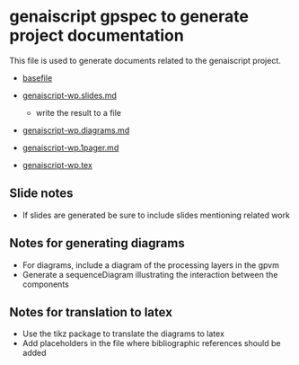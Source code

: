# genaiscript gpspec to generate project documentation

This file is used to generate documents related to the genaiscript project.  

-   [basefile](./genaiscript-overview.md)

-   [genaiscript-wp.slides.md](genaiscript-wp.slides.md)
    -   write the result to a file
-   [genaiscript-wp.diagrams.md](genaiscript-wp.diagrams.md)
-   [genaiscript-wp.1pager.md](genaiscript-wp.1pager.md)
-   [genaiscript-wp.tex](genaiscript-wp.tex)

## Slide notes
 - If slides are generated be sure to include slides mentioning related work

 ## Notes for generating diagrams
 - For diagrams, include a diagram of the processing layers in the gpvm
 - Generate a sequenceDiagram illustrating the interaction between the components

 ## Notes for translation to latex

 - Use the tikz package to translate the diagrams to latex
 - Add placeholders in the file where bibliographic references should be added
 

